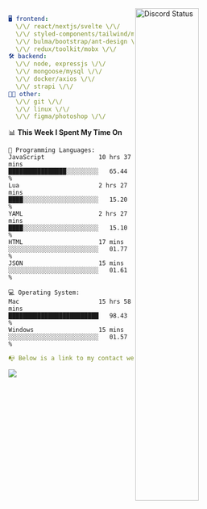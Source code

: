 
<a href="https://discord.com/users/279302975371870218" target="_blank">
    <img width="50%" align="right" alt="Discord Status" src="https://lanyard.cnrad.dev/api/279302975371870218?bg=161B22&borderRadius=5px%205px%200%200&hideTimestamp=true&idleMessage=Just%20chillin%27%20at%20the%20moment&animated=true">
</a>

```yaml
🖥️ frontend: 
  \/\/ react/nextjs/svelte \/\/
  \/\/ styled-components/tailwind/mui/
  \/\/ bulma/bootstrap/ant-design \/\/
  \/\/ redux/toolkit/mobx \/\/
🛠 backend: 
  \/\/ node, expressjs \/\/
  \/\/ mongoose/mysql \/\/
  \/\/ docker/axios \/\/
  \/\/ strapi \/\/
👨‍💻 other: 
  \/\/ git \/\/ 
  \/\/ linux \/\/
  \/\/ figma/photoshop \/\/
```
<!--START_SECTION:waka-->
📊 **This Week I Spent My Time On** 

```text
💬 Programming Languages: 
JavaScript               10 hrs 37 mins      ████████████████░░░░░░░░░   65.44 % 
Lua                      2 hrs 27 mins       ████░░░░░░░░░░░░░░░░░░░░░   15.20 % 
YAML                     2 hrs 27 mins       ████░░░░░░░░░░░░░░░░░░░░░   15.10 % 
HTML                     17 mins             ░░░░░░░░░░░░░░░░░░░░░░░░░   01.77 % 
JSON                     15 mins             ░░░░░░░░░░░░░░░░░░░░░░░░░   01.61 % 

💻 Operating System: 
Mac                      15 hrs 58 mins      █████████████████████████   98.43 % 
Windows                  15 mins             ░░░░░░░░░░░░░░░░░░░░░░░░░   01.57 % 
```


<!--END_SECTION:waka-->
```yaml
📭 Below is a link to my contact website 
```
<a href="https://vk.cc/cg0vfb" target="_black"> <img src="https://img.shields.io/badge/website-161B22?style=for-the-badge&logo=About.me&logoColor=white"></img> <a/>
